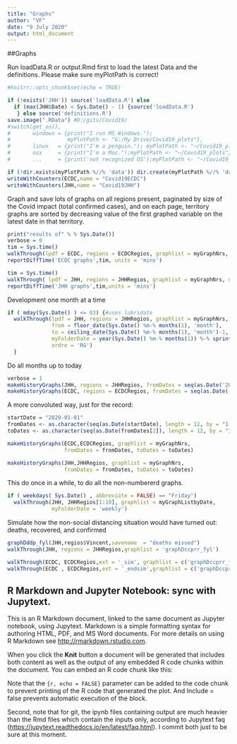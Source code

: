 ```yaml
---
title: "Graphs"
author: "VF"
date: "9 July 2020"
output: html_document
---
```

##Graphs

Run loadData.R or output.Rmd first to load the latest Data and the definitions. 
Please make sure myPlotPath is correct!

```R name="init" tags=["remove_cell"]
#knitrr::opts_chunk$set(echo = TRUE)

if (!exists('JHH')) source('loadData.R') else 
  if (max(JHH$Date) < Sys.Date() - 1) {source('loadData.R')  
   } else source('definitions.R')
save.image(".RData") #D:/gits/Covid19/
#switch(get_os(), 
#       windows = {print("I run MS Windows.");
#                  myPlotPath <- "G:/My Drive/Covid19_plots"},
#       linux   = {print("I'm a penguin."); myPlotPath <- "~/Covid19_plots"},
#       osx     = {print("I'm a Mac.");myPlotPath <- "~/Covid19_plots"},
#       ...     = {print('not recognized OS');myPlotPath <- "~/Covid19_plots"})

if (!dir.exists(myPlotPath %//% 'data')) dir.create(myPlotPath %//% 'data', recursive = TRUE)
writeWithCounters(ECDC,name = "Covid19ECDC")
writeWithCounters(JHH,name = "Covid19JHH") 
```

Graph and save lots of graphs on all regions present, paginated by size of the Covid impact (total confirmed cases), and on each page, territory graphs are sorted by decreasing value of the first graphed variable on the latest date in that territory.


```R name="graphs walkthrough" tags=["remove_input"]
print("results of" % % Sys.Date())
verbose = 0
tim = Sys.time()
walkThrough(lpdf = ECDC, regions = ECDCRegios, graphlist = myGraphNrs, myFolderDate  = 'current', ordre = 'GR')
reportDiffTime('ECDC graphs',tim, units = 'mins')

tim = Sys.time()
walkThrough( lpdf = JHH, regions = JHHRegios, graphlist = myGraphNrs, myFolderDate  = 'current', ordre = 'GR')
reportDiffTime('JHH graphs',tim,units = 'mins')

```

Development one month at a time
```R name="one month" tags=["remove_cell"] eval=false
if ( mday(Sys.Date() ) <= 03) {#uses lubridate
  walkThrough(lpdf = JHH, regions = JHHRegios, graphlist = myGraphNrs, 
              from = floor_date(Sys.Date() %m-% months(1), 'month'), 
              to = ceiling_date(Sys.Date() %m-% months(1), 'month')-1, 
              myFolderDate = year(Sys.Date() %m-% months(1)) %-% sprintf("%02d", month(Sys.Date() %m-% months(1))), 
              ordre = 'RG')
  }
```

Do all months up to today
```R name="all months" tags=["remove_cell"] eval=false
verbose = 1
makeHistoryGraphs(JHH, regions = JHHRegios, fromDates = seq(as.Date('2020-01-01'),Sys.Date(),  by = '1 month'), ordre = 'GR')  
makeHistoryGraphs(ECDC, regions = ECDCRegios, fromDates = seq(as.Date('2020-01-01'),Sys.Date(),  by = '1 month'))  

```
A more convoluted way, just for the record: 
```R name="all months convoluted" tags=["remove_cell"] eval=false
startDate = "2020-01-01"
fromDates <- as.character(seq(as.Date(startDate), length = 12, by = "1 month"))
toDates <- as.character(seq(as.Date(fromDates[2]), length = 12, by = "1 month") - 1)

makeHistoryGraphs(ECDC,ECDCRegios, graphlist = myGraphNrs, 
                  fromDates = fromDates, toDates = toDates)

makeHistoryGraphs(JHH,JHHRegios, graphlist = myGraphNrs, 
                  fromDates = fromDates, toDates = toDates)

```
This do once in a while, to do all the non-numbererd graphs. 

```R name="byDate once a week"
if ( weekdays( Sys.Date() , abbreviate = FALSE) == "Friday")  
  walkThrough(JHH, JHHRegios[1:10], graphlist = myGraphListbyDate,
              myFolderDate = 'weekly')
```

Simulate how the non-social distancing situation would have turned out: deaths, recovered, and confirmed   
```R name="sims" tags=["remove_cell"] eval=false
graphDddp_fyl(JHH,regios$Vincent,savename  = "deaths missed") 
walkThrough(JHH, regions = JHHRegios,graphlist = 'graphDccprr_fyl')

walkThrough(ECDC, ECDCRegios,ext = '_sim', graphlist = c('graphDccprr_fiyl','graphDddp_fyl')) 
walkThrough(ECDC , ECDCRegios,ext = '_endsim',graphlist = c('graphDccprr_fiyl', 'graphDddp_fyl')) 


```
## R Markdown and Jupyter Notebook: sync with Jupytext. 

This is an R Markdown document, linked to the same document as Jupyter notebook, using Jupytext. Markdown is a simple formatting syntax for authoring HTML, PDF, and MS Word documents. For more details on using R Markdown see <http://rmarkdown.rstudio.com>.

When you click the **Knit** button a document will be generated that includes both content as well as the output of any embedded R code chunks within the document. You can embed an R code chunk like this:

Note that the `{r, echo = FALSE}` parameter can be added to the code chunk to prevent printing of the R code that generated the plot. And Include = false prevents automatic execution of the block.

Second, note that for git, the ipynb files containing output are much heavier than the Rmd files which contain the inputs only, according to Jupytext faq (https://jupytext.readthedocs.io/en/latest/faq.html). I commit both just to be sure at this moment. 
